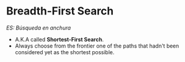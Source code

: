 # Breadth-First Search
*ES: Búsqueda en anchura*

* A.K.A called **Shortest-First Search**.
* Always choose from the frontier one of the paths that hadn't been considered yet as the shortest possible.

